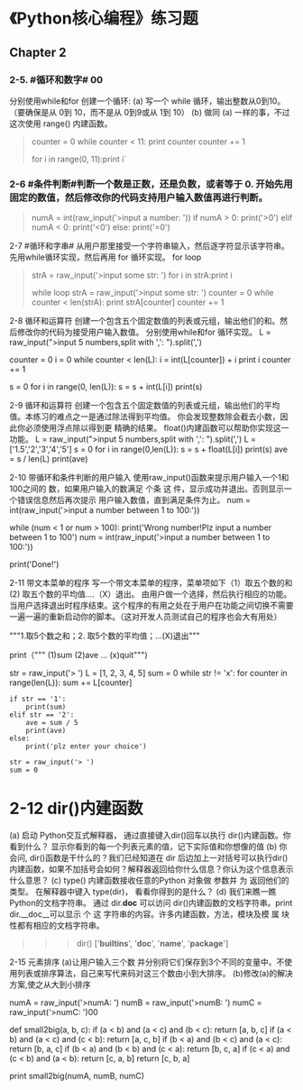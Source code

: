 《Python核心编程》练习题
=========================
## Chapter 2
### 2-5. #循环和数字# 00
分别使用while和for 创建一个循环: 
(a) 写一个 while 循环，输出整数从0到10。（要确保是从 0到 10，而不是从 0到9或从 1到 10） 
(b) 做同 (a) 一样的事，不过这次使用 range() 内建函数。

>counter = 0
>while counter < 11:
>	print counter
>	counter += 1
>
>for i in range(0, 11):print i`

### 2-6 #条件判断#判断一个数是正数，还是负数，或者等于 0. 开始先用固定的数值，然后修改你的代码支持用户输入数值再进行判断。

>numA = int(raw_input('>input a number: '))
>if numA > 0:
>	print('>0')
>elif numA < 0:
>	print('<0')
>else:
>	print('=0')

2-7 #循环和字串# 从用户那里接受一个字符串输入，然后逐字符显示该字符串。先用while循环实现，然后再用 for 循环实现。
for loop
>strA = raw_input('>input some str: ')
>for i in strA:print i
>
>while loop
>strA = raw_input('>input some str: ')
>counter = 0
>while counter < len(strA):
>	print strA[counter]
>	counter += 1

2-8 循环和运算符 创建一个包含五个固定数值的列表或元组，输出他们的和。然后修改你的代码为接受用户输入数值。 分别使用while和for 循环实现。
L = raw_input(">input 5 numbers,split with ',': ").split(',')

counter = 0
i = 0
while counter < len(L):
	i = int(L[counter]) + i
	print i
	counter += 1

s = 0
for i in range(0, len(L)):
	s = s + int(L[i])
	print(s)

2-9 循环和运算符 创建一个包含五个固定数值的列表或元组，输出他们的平均值。本练习的难点之一是通过除法得到平均值。 你会发现整数除会截去小数，因此你必须使用浮点除以得到更
精确的结果。 float()内建函数可以帮助你实现这一功能。 
L = raw_input(">input 5 numbers,split with ',': ").split(',')
L = ['1.5','2','3','4','5']
s = 0
for i in range(0,len(L)):
	s = s + float(L[i])
	print(s)
ave = s / len(L)
print(ave)

2-10 带循环和条件判断的用户输入 使用raw_input()函数来提示用户输入一个1和100之间的
数，如果用户输入的数满足 个条 这 件，显示成功并退出。否则显示一个错误信息然后再次提示
用户输入数值，直到满足条件为止。
num = int(raw_input('>input a number between 1 to 100:'))

while (num < 1 or num > 100):
	print('Wrong number!Plz input a number between 1 to 100')
	num = int(raw_input('>input a number between 1 to 100:'))

print('Done!')

2-11 带文本菜单的程序 写一个带文本菜单的程序，菜单项如下（1）取五个数的和 (2) 取五个数的平均值....（X）退出。
由用户做一个选择，然后执行相应的功能。当用户选择退出时程序结束。这个程序的有用之处在于用户在功能之间切换不需要一遍一遍的重新启动你的脚本。（这对开发人员测试自己的程序也会大有用处）

"""1.取5个数之和；2. 取5个数的平均值；...(X)退出"""		

print（"""
	(1)sum
	(2)ave
	...
	(x)quit""")

str = raw_input('> ')
L = [1, 2, 3, 4, 5]
sum = 0
while str != 'x':
	for counter in range(len(L)):
		sum += L[counter]
	
	if str == '1':
		print(sum)		
	elif str == '2':
		ave = sum / 5
		print(ave)		
	else:	
		print('plz enter your choice')
		
	str = raw_input('> ')
	sum = 0	

# 2-12 dir()内建函数  
(a) 启动 Python交互式解释器， 通过直接键入dir()回车以执行 dir()内建函数。你看到什么？ 显示你看到的每一个列表元素的值，记下实际值和你想像的值 
(b) 你会问, dir()函数是干什么的？我们已经知道在 dir 后边加上一对括号可以执行dir()内建函数，如果不加括号会如何？解释器返回给你什么信息？你认为这个信息表示什么意思？ 
(c) type() 内建函数接收任意的Python 对象做 参数并 为 返回他们的类型。 在解释器中键入 type(dir)， 看看你得到的是什么？ 
(d) 我们来瞧一瞧 Python的文档字符串。 通过 dir.__doc__ 可以访问 dir()内建函数的文档字符串。print dir.__doc__可以显示 个 这 字符串的内容。许多内建函数，方法，模块及模 属 块 性都有相应的文档字符串。 
>>> dir()
['__builtins__', '__doc__', '__name__', '__package__']

2-15 元素排序 
(a)让用户输入三个数 并分别将它们保存到3个不同的变量中。不使用列表或排序算法，自己来写代来码对这三个数由小到大排序。
(b)修改(a)的解决方案,使之从大到小排序

numA = raw_input('>numA: ')
numB = raw_input('>numB: ')
numC = raw_input('>numC: ')00

def small2big(a, b, c):
	if (a < b) and (a < c) and (b < c):
		return [a, b, c]
	if (a < b) and (a < c) and (c < b):
		return [a, c, b]
	if (b < a) and (b < c) and (a < c):
		return [b, a, c]
	if (b < a) and (b < b) and (c < a):
		return [b, c, a]
	if (c < a) and (c < b) and (a < b):
		return [c, a, b]
	return [c, b, a]

print small2big(numA, numB, numC)